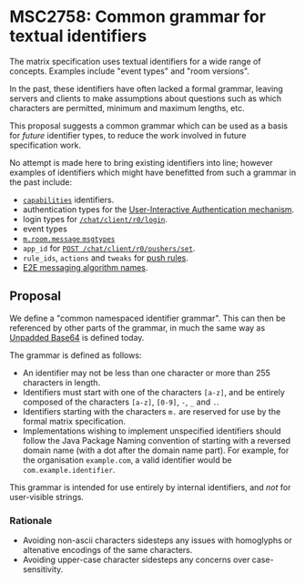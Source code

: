 # MSC2758: Common grammar for textual identifiers

The matrix specification uses textual identifiers for a wide range of
concepts. Examples include "event types" and "room versions".

In the past, these identifiers have often lacked a formal grammar, leaving
servers and clients to make assumptions about questions such as which
characters are permitted, minimum and maximum lengths, etc.

This proposal suggests a common grammar which can be used as a basis for
*future* identifier types, to reduce the work involved in future specification
work.

No attempt is made here to bring existing identifiers into line; however
examples of identifiers which might have benefitted from such a grammar in the
past include:

 * [`capabilities`](https://chat.api-spec.imzqqq.top/client_server/r0.6.0#get-matrix-client-r0-capabilities)
   identifiers.
 * authentication types for the [User-Interactive Authentication mechanism](https://chat.api-spec.imzqqq.top/client_server/r0.6.0#user-interactive-authentication-api).
 * login types for [`/chat/client/r0/login`](https://chat.api-spec.imzqqq.top/client_server/r0.6.0#post-matrix-client-r0-login).
 * event types
 * [`m.room.message` `msgtypes`](https://chat.api-spec.imzqqq.top/client_server/r0.6.0#m-room-message-msgtypes)
 * `app_id` for [`POST /chat/client/r0/pushers/set`](https://chat.api-spec.imzqqq.top/client_server/r0.6.0#post-matrix-client-r0-pushers-set).
 * `rule_ids`, `actions` and `tweaks` for [push rules](https://chat.api-spec.imzqqq.top/client_server/r0.6.0#push-rules).
 * [E2E messaging algorithm names](https://chat.api-spec.imzqqq.top/client_server/r0.6.0#messaging-algorithm-names).

## Proposal

We define a "common namespaced identifier grammar". This can then be referenced
by other parts of the grammar, in much the same way as [Unpadded
Base64](https://chat.api-spec.imzqqq.top/appendices#unpadded-base64) is defined
today.

The grammar is defined as follows:

 * An identifier may not be less than one character or more than 255 characters
   in length.
 * Identifiers must start with one of the characters `[a-z]`, and be entirely
   composed of the characters `[a-z]`, `[0-9]`, `-`, `_` and `.`.
 * Identifiers starting with the characters `m.` are reserved for use by the
   formal matrix specification.
 * Implementations wishing to implement unspecified identifiers should follow
   the Java Package Naming convention of starting with a reversed domain
   name (with a dot after the domain name part). For example, for the 
   organisation `example.com`, a valid identifier would be
   `com.example.identifier`.

This grammar is intended for use entirely by internal identifiers, and *not*
for user-visible strings.

### Rationale

 * Avoiding non-ascii characters sidesteps any issues with homoglyphs or
   altenative encodings of the same characters.
 * Avoiding upper-case character sidesteps any concerns over case-sensitivity.
